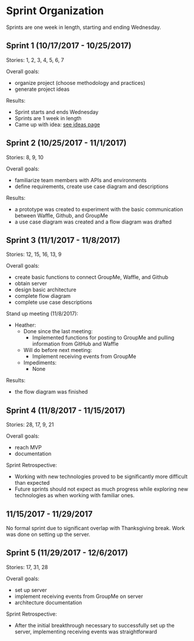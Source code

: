 # Sprint Organization
  Sprints are one week in length, starting and ending Wednesday.

## Sprint 1 (10/17/2017 - 10/25/2017)
Stories: 1, 2, 3, 4, 5, 6, 7

Overall goals:
  - organize project (choose methodology and practices)
  - generate project ideas

Results:
  - Sprint starts and ends Wednesday
  - Sprints are 1 week in length
  - Came up with idea: [see ideas page](../Ideas/Ideas.md)

## Sprint 2 (10/25/2017 - 11/1/2017)
Stories: 8, 9, 10

Overall goals:
  - familiarize team members with APIs and environments
  - define requirements, create use case diagram and descriptions

Results:
  - a prototype was created to experiment with the basic communication between Waffle, Github, and GroupMe
  - a use case diagram was created and a flow diagram was drafted

## Sprint 3 (11/1/2017 - 11/8/2017)
Stories: 12, 15, 16, 13, 9

Overall goals:
  - create basic functions to connect GroupMe, Waffle, and Github
  - obtain server
  - design basic architecture
  - complete flow diagram
  - complete use case descriptions

Stand up meeting (11/8/2017):
  - Heather:
    - Done since the last meeting:
      - Implemented functions for posting to GroupMe and pulling information from GitHub and Waffle
    - Will do before next meeting:
      - Implement receiving events from GroupMe
    - Impediments:
      - None

Results:
  - the flow diagram was finished


## Sprint 4 (11/8/2017 - 11/15/2017)
Stories: 28, 17, 9, 21

Overall goals:
  - reach MVP
  - documentation

Sprint Retrospective:
  - Working with new technologies proved to be significantly more difficult than expected
  - Future sprints should not expect as much progress while exploring new technologies as when working with familiar ones.

## 11/15/2017 - 11/29/2017
No formal sprint due to significant overlap with Thanksgiving break.
Work was done on setting up the server.

## Sprint 5 (11/29/2017 - 12/6/2017)
Stories: 17, 31, 28

Overall goals:
  - set up server
  - implement receiving events from GroupMe on server
  - architecture documentation

Sprint Retrospective:
  - After the initial breakthrough necessary to successfully set up the server, implementing receiving events was straightforward
  
